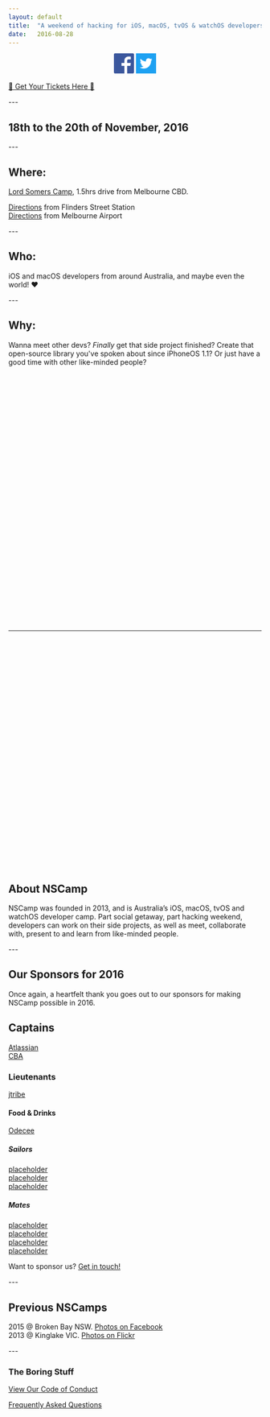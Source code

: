```yaml
---
layout: default
title:  "A weekend of hacking for iOS, macOS, tvOS & watchOS developers everywhere."
date:   2016-08-28
---
```


<div style="text-align: center">
<div style="display: inline-block">
        <a id="footer-li" href="https://www.facebook.com/nextstepcamp"><img src="./img/fb.png" alt="NSFacebook" height="40" width="40"></a>
        <a id="footer-li" href="http://www.twitter.com/nscamp_au"><img src="./img/twitter.png" alt="NSBird" height="40" width="40"></a>
</div>
</div>

<p class="register"><a href="https://www.eventbrite.com.au/e/nscamp-2016-tickets-27538463285">🎉 Get Your Tickets Here 🎉</a></p>

---<br>

## 18th to the 20th of November, 2016 

---<br>

## Where:

[Lord Somers Camp](http://www.lordsomerscamp.com/), 1.5hrs drive from Melbourne CBD.

[Directions](https://goo.gl/maps/8QcjfdcdzLB2) from Flinders Street Station<br>
[Directions](https://goo.gl/maps/aiTH9hjugGy) from Melbourne Airport

---<br>

## Who:

iOS and macOS developers from around Australia, and maybe even the world! ❤️

---<br>

## Why:

Wanna meet other devs? 
_Finally_ get that side project finished? 
Create that open-source library you've spoken about since iPhoneOS 1.1?
Or just have a good time with other like-minded people?

<div id="googleMap" style="height:480px; pointer-events: none;"></div><br/>

---

<div style="margin-top:500px">
<h2>About NSCamp</h2>

<p>
NSCamp was founded in 2013, and is Australia’s iOS, macOS, tvOS and watchOS developer camp. Part social getaway, part hacking weekend, developers can work on their side projects, as well as meet, collaborate with, present to and learn from like-minded people.
</p>
</div>

---<br>

## Our Sponsors for 2016

Once again, a heartfelt thank you goes out to our sponsors for making NSCamp possible in 2016.

<div id="sponsor-captains" class="sponsors-1">
  <h2>Captains</h2>
  <a href="https://www.atlassian.com/" class="sponsor sponsor-atlassian"><div>Atlassian</div></a>
  <a href="https://www.commbank.com.au/" class="sponsor sponsor-commbank"><div>CBA</div></a>
</div>

<div id="sponsor-lientenants" class="sponsors-2">
  <h3>Lieutenants</h3>
  <a href="http://jtribe.com.au" class="sponsor sponsor-jtribe"><div>jtribe</div></a>
</div>

<div id="sponsor-food-drinks" class="sponsors-2">
  <h4>Food &amp; Drinks</h4>
  <a href="http://odecee.com.au" class="sponsor sponsor-odecee"><div>Odecee</div></a>
</div>


<div id="sponsor-sailors" class="sponsors-3">
  <h5>Sailors</h5>
  <a href="http://nscamp.com" class="sponsor sponsor-placeholder"><div>placeholder</div></a>
  <a href="http://nscamp.com" class="sponsor sponsor-placeholder"><div>placeholder</div></a>
  <a href="http://nscamp.com" class="sponsor sponsor-placeholder"><div>placeholder</div></a>
</div>

<div id="sponsor-mates" class="sponsors-3">
  <h5>Mates</h5>
  <a href="http://nscamp.com" class="sponsor sponsor-placeholder"><div>placeholder</div></a>
  <a href="http://nscamp.com" class="sponsor sponsor-placeholder"><div>placeholder</div></a>
  <a href="http://nscamp.com" class="sponsor sponsor-placeholder"><div>placeholder</div></a>
  <a href="http://nscamp.com" class="sponsor sponsor-placeholder"><div>placeholder</div></a>
</div>

Want to sponsor us? [Get in touch!](mailto:nscamp@jtribe.com.au)

---<br>

## Previous NSCamps

2015 @ Broken Bay NSW. <a href="https://www.facebook.com/nextstepcamp/photos_stream">Photos on Facebook</a><br>
2013 @ Kinglake VIC. <a href="https://www.flickr.com/photos/109763057@N06/"> Photos on Flickr </a>

---<br>

### The Boring Stuff

[View Our Code of Conduct](./CoC.html)

[Frequently Asked Questions](./FAQ.html)
